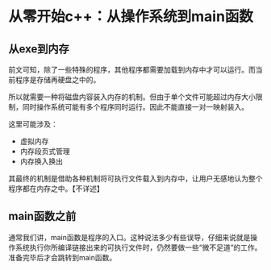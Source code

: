 # 从零开始c++：从操作系统到main函数

## 从exe到内存

前文可知，除了一些特殊的程序，其他程序都需要加载到内存中才可以运行。而当前程序是存储再硬盘之中的。

所以就需要一种将磁盘内容装入内存的机制。但由于单个文件可能超过内存大小限制，同时操作系统可能有多个程序同时运行。因此不能直接一对一映射装入。

这里可能涉及：
- 虚拟内存
- 内存段页式管理
- 内存换入换出

其最终的机制是借助各种机制将可执行文件载入到内存中，让用户无感地认为整个程序都在内存之中。【不详述】

## main函数之前

通常我们讲，main函数是程序的入口。这种说法多少有些误导，仔细来说就是操作系统执行你所编译链接出来的可执行文件时，仍然要做一些“微不足道”的工作。准备完毕后才会跳转到main函数。
